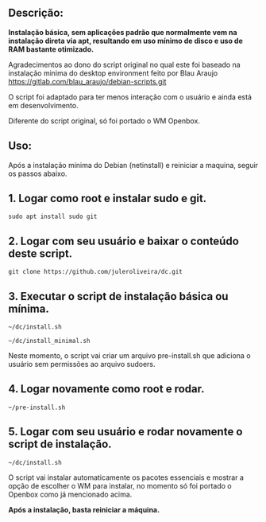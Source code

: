 ## Descrição:

**Instalação básica, sem aplicações padrão que normalmente vem na instalação direta via apt, resultando em uso mínimo de disco e uso de RAM bastante otimizado.**


Agradecimentos ao dono do script original no qual este foi  baseado na instalação minima do desktop environment feito por Blau Araujo
https://gitlab.com/blau_araujo/debian-scripts.git

O script foi adaptado para ter menos interação com o usuário e ainda está em desenvolvimento.

Diferente do script original, só foi portado o WM Openbox.



## Uso:

Após a instalação mínima do Debian (netinstall) e reiniciar a maquina, seguir os passos abaixo.

## 1. Logar como **root** e instalar sudo e git.

  `sudo apt install sudo git`
  
## 2. Logar **com seu usuário** e baixar o conteúdo deste script.

  `git clone https://github.com/juleroliveira/dc.git`
  
## 3. Executar o script de instalação básica ou mínima.

  `~/dc/install.sh`
  
  `~/dc/install_minimal.sh`

  Neste momento, o script vai criar um arquivo pre-install.sh que adiciona o usuário sem permissões ao arquivo sudoers.
  
## 4. Logar novamente como **root** e rodar.

  `~/pre-install.sh`
  
## 5. Logar **com seu usuário** e rodar novamente o script de instalação.

  `~/dc/install.sh`
  
O script vai instalar automaticamente os pacotes essenciais e mostrar a opção de escolher o WM para instalar, no momento só foi portado o Openbox como já mencionado acima.

**Após a instalação, basta reiniciar a máquina.**
